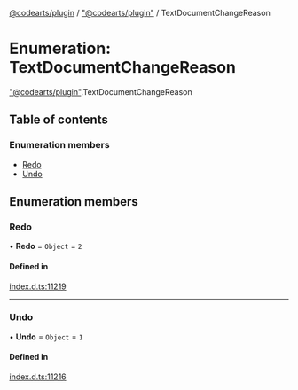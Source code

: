 [@codearts/plugin](../README.md) / ["@codearts/plugin"](../modules/_codearts_plugin_.md) / TextDocumentChangeReason

# Enumeration: TextDocumentChangeReason

["@codearts/plugin"](../modules/_codearts_plugin_.md).TextDocumentChangeReason

## Table of contents

### Enumeration members

- [Redo](codearts_plugin_.TextDocumentChangeReason.md#redo)
- [Undo](codearts_plugin_.TextDocumentChangeReason.md#undo)

## Enumeration members

### Redo

• **Redo** = `Object` = `2`

#### Defined in

[index.d.ts:11219](https://github.com/huaweicloud/cloudide-plugin-api/blob/b58031b/index.d.ts#L11219)

___

### Undo

• **Undo** = `Object` = `1`

#### Defined in

[index.d.ts:11216](https://github.com/huaweicloud/cloudide-plugin-api/blob/b58031b/index.d.ts#L11216)

